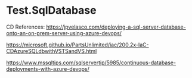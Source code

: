 # Test.SqlDatabase

CD References:
https://jpvelasco.com/deploying-a-sql-server-database-onto-an-on-prem-server-using-azure-devops/

https://microsoft.github.io/PartsUnlimited/iac/200.2x-IaC-CDAzureSQLdbwithVSTSandVS.html

https://www.mssqltips.com/sqlservertip/5985/continuous-database-deployments-with-azure-devops/
